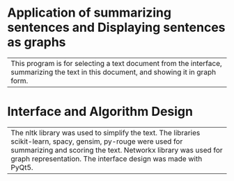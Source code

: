 
# Application of summarizing sentences and Displaying sentences as graphs
<table>
<tr>
<td>
  This program is for selecting a text document from the interface, summarizing the text in this document, and showing it in graph form.
</td>
</tr>
</table>

# Interface and Algorithm Design
 <table>
<tr>
  <td>
  The nltk library was used to simplify the text. The libraries scikit-learn, spacy, gensim, py-rouge were used for summarizing and scoring the text.
  Networkx library was used for graph representation.
  The interface design was made with PyQt5.
</td>
</tr>
</table>

